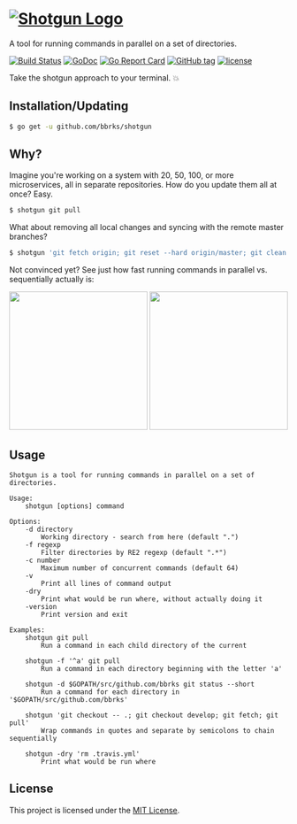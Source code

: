 # [![Shotgun Logo](https://cdn.rawgit.com/bbrks/shotgun/master/logo.svg)](https://github.com/bbrks/shotgun)

A tool for running commands in parallel on a set of directories.

[![Build Status](https://travis-ci.org/bbrks/shotgun.svg)](https://travis-ci.org/bbrks/shotgun)
[![GoDoc](https://godoc.org/github.com/bbrks/shotgun?status.svg)](https://godoc.org/github.com/bbrks/shotgun)
[![Go Report Card](https://goreportcard.com/badge/github.com/bbrks/shotgun)](https://goreportcard.com/report/github.com/bbrks/shotgun)
[![GitHub tag](https://img.shields.io/github/tag/bbrks/shotgun.svg)](https://github.com/bbrks/shotgun/releases)
[![license](https://img.shields.io/github/license/bbrks/shotgun.svg)](https://github.com/bbrks/shotgun/blob/master/LICENSE)

Take the shotgun approach to your terminal. :boom:

## Installation/Updating

```sh
$ go get -u github.com/bbrks/shotgun
```

## Why?

Imagine you're working on a system with 20, 50, 100, or more microservices, all in separate repositories.
How do you update them all at once? Easy.

```sh
$ shotgun git pull
```

What about removing all local changes and syncing with the remote master branches?

```sh
$ shotgun 'git fetch origin; git reset --hard origin/master; git clean -f'
```

Not convinced yet? See just how fast running commands in parallel vs. sequentially actually is:

<a href="https://asciinema.org/a/d3kj4vdi47orpl5tleqn0c9rx" target="_blank"><img src="http://i.imgur.com/7xqA67x.gif" width="250px"/></a>
<a href="https://asciinema.org/a/b0d16ry57hsn1vfmq2ez7u1an" target="_blank"><img src="http://i.imgur.com/e9T6YY0.gif" width="250px"/></a>

## Usage

```
Shotgun is a tool for running commands in parallel on a set of directories.

Usage:
	shotgun [options] command

Options:
	-d directory
		Working directory - search from here (default ".")
	-f regexp
		Filter directories by RE2 regexp (default ".*")
	-c number
		Maximum number of concurrent commands (default 64)
	-v
		Print all lines of command output
	-dry
		Print what would be run where, without actually doing it
	-version
		Print version and exit

Examples:
	shotgun git pull
		Run a command in each child directory of the current

	shotgun -f '^a' git pull
		Run a command in each directory beginning with the letter 'a'

	shotgun -d $GOPATH/src/github.com/bbrks git status --short
		Run a command for each directory in '$GOPATH/src/github.com/bbrks'

	shotgun 'git checkout -- .; git checkout develop; git fetch; git pull'
		Wrap commands in quotes and separate by semicolons to chain sequentially

	shotgun -dry 'rm .travis.yml'
		Print what would be run where
```

## License
This project is licensed under the [MIT License](LICENSE).

